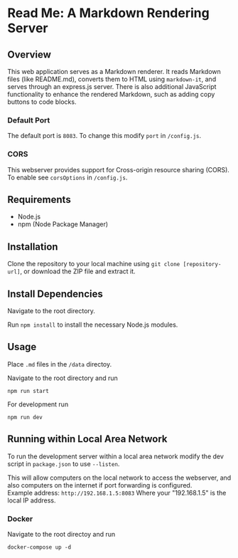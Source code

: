 # Read Me: A Markdown Rendering Server

## Overview
This web application serves as a Markdown renderer. It reads Markdown files (like README.md), converts them to HTML using `markdown-it`, and serves through an express.js server. There is also additional JavaScript functionality to enhance the rendered Markdown, such as adding copy buttons to code blocks.

### Default Port
The default port is `8083`. To change this modify `port` in `/config.js`.

### CORS
This webserver provides support for Cross-origin resource sharing (CORS). To enable see `corsOptions` in `/config.js`.

## Requirements
- Node.js
- npm (Node Package Manager)

## Installation
Clone the repository to your local machine using `git clone [repository-url]`, or download the ZIP file and extract it.

## Install Dependencies
Navigate to the root directory.  
  
Run `npm install` to install the necessary Node.js modules.

## Usage
Place `.md` files in the `/data` directoy.  
  
Navigate to the root directory and run  
```
npm run start
```
  
For development run
```
npm run dev
```

## Running within Local Area Network
To run the development server within a local area network modify the dev script in `package.json` to use `--listen`.  
  
This will allow computers on the local network to access the webserver, and also computers on the internet if port forwarding is configured.  
Example address: `http://192.168.1.5:8083` Where your "192.168.1.5" is the local IP address.

### Docker
Navigate to the root directoy and run  
```
docker-compose up -d
```
